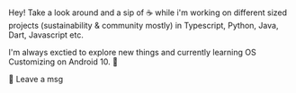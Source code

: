Hey!
Take a look around and a sip of ☕ while i'm working on different sized projects (sustainability & community mostly) in Typescript, Python, Java, Dart, Javascript etc.

I'm always exctied to explore new things and currently learning OS Customizing on Android 10. 🌱

💬 Leave a msg 

<!--
**dameraue/dameraue** is a ✨ _special_ ✨ repository because its `README.md` (this file) appears on your GitHub profile.

Here are some ideas to get you started:

- 🔭 I’m currently working on ...
- 🌱 I’m currently learning ...
- 👯 I’m looking to collaborate on ...
- 🤔 I’m looking for help with ...
- 💬 Ask me about ...
- 📫 How to reach me: ...
- 😄 Pronouns: ...
- ⚡ Fun fact: ...
-->
